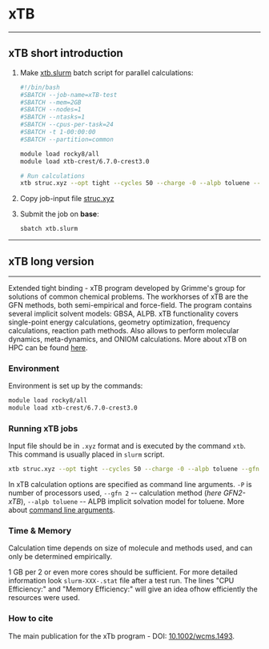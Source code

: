 # xTB

---

## xTB short introduction

1. Make [xtb.slurm](/software/attachments/xtb.slurm) batch script for parallel calculations:

    ```bash
    #!/bin/bash
    #SBATCH --job-name=xTB-test
    #SBATCH --mem=2GB
    #SBATCH --nodes=1
    #SBATCH --ntasks=1
    #SBATCH --cpus-per-task=24
    #SBATCH -t 1-00:00:00
    #SBATCH --partition=common

    module load rocky8/all
    module load xtb-crest/6.7.0-crest3.0

    # Run calculations 
    xtb struc.xyz --opt tight --cycles 50 --charge -0 --alpb toluene --gfn 2 -P 4 > final.out
    ```

2. Copy job-input file [struc.xyz](/software/attachments/struc.xyz)
3. Submit the job on **base**:

    ```bash
    sbatch xtb.slurm
    ```

---

## xTB long version

---

Extended tight binding - xTB program developed by Grimme's group for solutions of common chemical problems. The workhorses of xTB are the GFN methods, both semi-empirical and force-field. The program contains several implicit solvent models: GBSA, ALPB. xTB functionality covers single-point energy calculations, geometry optimization, frequency calculations, reaction path methods. Also allows to perform molecular dynamics, meta-dynamics, and ONIOM calculations. More about xTB on HPC can be found [here](https://xtb-docs.readthedocs.io/en/latest/index.html).

### Environment

Environment is set up by the commands:

```bash
module load rocky8/all
module load xtb-crest/6.7.0-crest3.0
```

### Running xTB jobs

Input file should be in `.xyz` format and is executed by the command `xtb`. This command is usually placed in `slurm` script.

```bash
xtb struc.xyz --opt tight --cycles 50 --charge -0 --alpb toluene --gfn 2 -P 4 > final.out
```

In xTB calculation options are specified as command line arguments. `-P` is number of processors used, `--gfn 2` -- calculation method (_here GFN2-xTB_), `--alpb toluene` -- ALPB implicit solvation model for toluene. More about [command line arguments](https://xtb-docs.readthedocs.io/en/latest/commandline.html).

### Time & Memory

Calculation time depends on size of molecule and methods used, and can only be determined empirically.

1 GB per 2 or even more cores should be sufficient. For more detailed information look `slurm-XXX-.stat` file after a test run. The lines "CPU Efficiency:" and "Memory Efficiency:" will give an idea of ​​how efficiently the resources were used.

### How to cite

The main publication for the xTb program - DOI: [10.1002/wcms.1493](https://wires.onlinelibrary.wiley.com/doi/10.1002/wcms.1493).

